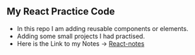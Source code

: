 ## My React Practice Code
- In this repo I am adding reusable components or elements.
- Adding some small projects I had practised.
- Here is the Link to my Notes  &rarr;
  [React-notes](https://cumbersome-accordion-690.notion.site/ReactJs-a23d4ddf5b804ed58b1e51f0d5306533?pvs=4)
